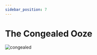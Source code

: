 ```yaml
---
sidebar_position: 7
---
```


# The Congealed Ooze

![congealed](https://vwiki.valorserver.com/api/item/picture/the%20congealed%20ooze)
